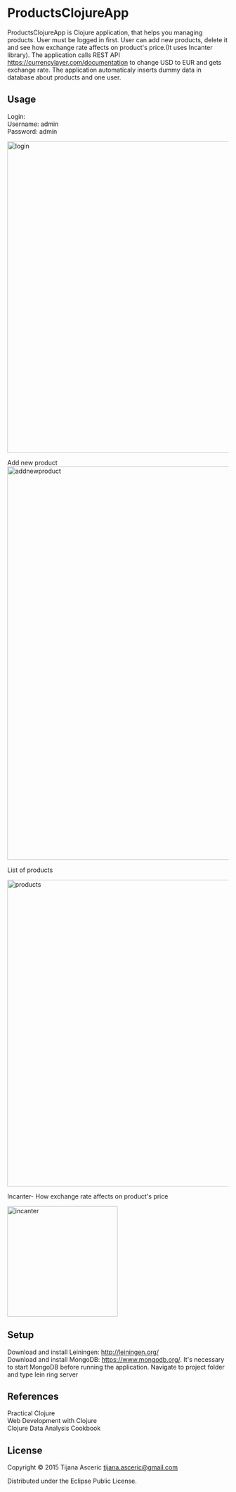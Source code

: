 # ProductsClojureApp

ProductsClojureApp is Clojure application, that helps you managing products. User must be logged in first. User can add new products, delete it and see how exchange rate affects on product's price.(It uses Incanter library).
The application calls REST API https://currencylayer.com/documentation to change USD to EUR and gets exchange rate. 
The application automaticaly inserts dummy data in database about products and one user.

## Usage

Login:  
Username: admin  
Password: admin

<img width="708" alt="login" src="https://cloud.githubusercontent.com/assets/8823815/10270561/9ac8fab4-6af5-11e5-9b90-e068d99a564b.png">

Add new product
<img width="895" alt="addnewproduct" src="https://cloud.githubusercontent.com/assets/8823815/10270593/77512e7a-6af6-11e5-8a65-b42aba6f6f69.png">

List of products

<img width="697" alt="products" src="https://cloud.githubusercontent.com/assets/8823815/10270601/e53c1058-6af6-11e5-9447-a7416e989bfe.png">

Incanter- How exchange rate affects on product's price

<img width="251" alt="incanter" src="https://cloud.githubusercontent.com/assets/8823815/10270764/795ab9b0-6afc-11e5-9f66-64610b84504d.png">

## Setup
Download and install Leiningen: http://leiningen.org/  
Download and install MongoDB: https://www.mongodb.org/. It's necessary to start MongoDB before running the application.
Navigate to project folder and type lein ring server

## References
Practical Clojure  
Web Development with Clojure  
Clojure Data Analysis Cookbook  


## License

Copyright © 2015 Tijana Asceric tijana.asceric@gmail.com

Distributed under the Eclipse Public License.
